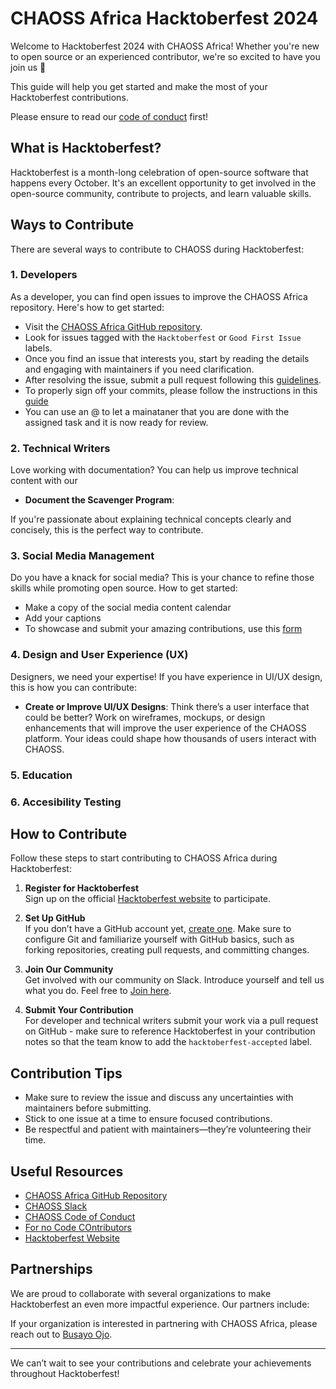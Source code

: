 # CHAOSS Africa Hacktoberfest 2024

Welcome to Hacktoberfest 2024 with CHAOSS Africa! Whether you're new to open source or an experienced contributor, we're so excited to have you join us 🎉

This guide will help you get started and make the most of your Hacktoberfest contributions.

Please ensure to read our [code of conduct](https://chaoss.community/code-of-conduct/) first!

## What is Hacktoberfest?

Hacktoberfest is a month-long celebration of open-source software that happens every October. It's an excellent opportunity to get involved in the open-source community, contribute to projects, and learn valuable skills.

## Ways to Contribute

There are several ways to contribute to CHAOSS during Hacktoberfest:

### 1. **Developers**

As a developer, you can find open issues to improve the CHAOSS Africa repository. Here's how to get started:
- Visit the [CHAOSS Africa GitHub repository](https://github.com/chaoss/chaoss-africa).
- Look for issues tagged with the `Hacktoberfest` or `Good First Issue` labels.
- Once you find an issue that interests you, start by reading the details and engaging with maintainers if you need clarification.
- After resolving the issue, submit a pull request following this [guidelines](https://egghead.io/lessons/javascript-how-to-create-a-pull-request-on-github).
- To properly sign off your commits, please follow the instructions in this [guide](https://www.secondstate.io/articles/dco/)
- You can use an @ to let a mainataner that you are done with the assigned task and it is now ready for review.

### 2. **Technical Writers**

Love working with documentation? You can help us improve technical content with our
- **Document the Scavenger Program**: 
  
If you're passionate about explaining technical concepts clearly and concisely, this is the perfect way to contribute.

### 3. **Social Media Management**

Do you have a knack for social media? This is your chance to refine those skills while promoting open source. How to get started: 
- Make a copy of the social media content calendar 
- Add your captions 
- To showcase and submit your amazing contributions, use this [form](https://forms.gle/MYLzfKjfWg9huK7y5)
  

### 4. **Design and User Experience (UX)**

Designers, we need your expertise! If you have experience in UI/UX design, this is how you can contribute:
- **Create or Improve UI/UX Designs**: Think there’s a user interface that could be better? Work on wireframes, mockups, or design enhancements that will improve the user experience of the CHAOSS platform. Your ideas could shape how thousands of users interact with CHAOSS.
  
### 5. **Education**
### 6. **Accesibility Testing**
## How to Contribute

Follow these steps to start contributing to CHAOSS Africa during Hacktoberfest:

1. **Register for Hacktoberfest**  
   Sign up on the official [Hacktoberfest website](https://hacktoberfest.com) to participate.


2. **Set Up GitHub**  
   If you don’t have a GitHub account yet, [create one](https://github.com/join). Make sure to configure Git and familiarize yourself with GitHub basics, such as forking repositories, creating pull requests, and committing changes.

4. **Join Our Community**  
   Get involved with our community on Slack. Introduce yourself and tell us what you do. Feel free to [Join here](https://chaoss-workspace.slack.com/archives/C07PX1J47HQ).

5. **Submit Your Contribution**    
For developer and technical writers submit your work via a pull request on GitHub - make sure to reference Hacktoberfest in your contribution notes so that the team know to add the `hacktoberfest-accepted` label. 

## Contribution Tips

- Make sure to review the issue and discuss any uncertainties with maintainers before submitting.
- Stick to one issue at a time to ensure focused contributions.
- Be respectful and patient with maintainers—they’re volunteering their time.

## Useful Resources

- [CHAOSS Africa GitHub Repository](https://github.com/chaoss/chaoss-africa)
- [CHAOSS Slack](https://chaoss-workspace.slack.com/archives/C07PX1J47HQ)
- [CHAOSS Code of Conduct](https://chaoss.community/code-of-conduct/)
- [For no Code COntributors](https://github.com/chaoss/community/blob/main/community-contributions.md)
- [Hacktoberfest Website](https://hacktoberfest.com/)

## Partnerships

We are proud to collaborate with several organizations to make Hacktoberfest an even more impactful experience. Our partners include:

If your organization is interested in partnering with CHAOSS Africa, please reach out to [Busayo Ojo](mailto:ojobusayo99@gmail.com).

---

We can’t wait to see your contributions and celebrate your achievements throughout Hacktoberfest!